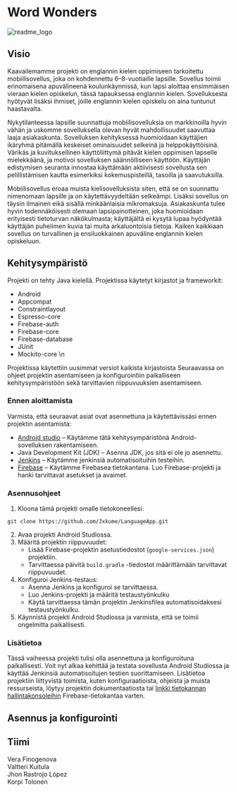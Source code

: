 # Word Wonders
![readme_logo](https://github.com/Jxkume/LanguageApp/assets/104062080/e17200f4-be1d-4c37-bb88-7bed8f440b72)

## Visio

Kaavailemamme projekti on englannin kielen oppimiseen tarkoitettu mobiilisovellus, joka on kohdennettu 6–8-vuotiaille lapsille. Sovellus toimii erinomaisena apuvälineenä koulunkäynnissä, kun lapsi aloittaa ensimmäisen vieraan kielen opiskelun, tässä tapauksessa englannin kielen. Sovelluksesta hyötyvät lisäksi ihmiset, joille englannin kielen opiskelu on aina tuntunut haastavalta.

Nykytilanteessa lapsille suunnattuja mobiilisovelluksia on markkinoilla hyvin vähän ja uskomme sovelluksella olevan hyvät mahdollisuudet saavuttaa laaja asiakaskunta. Sovelluksen kehityksessä huomioidaan käyttäjien ikäryhmä pitämällä keskeiset ominaisuudet selkeinä ja helppokäyttöisinä. Värikäs ja kuvituksellinen käyttöliittymä pitävät kielen oppimisen lapselle mielekkäänä, ja motivoi sovelluksen säännölliseen käyttöön. Käyttäjän edistymisen seuranta innostaa käyttämään aktiivisesti sovellusta sen pelillistämisen kautta esimerkiksi kokemuspisteillä, tasoilla ja saavutuksilla.

Mobiilisovellus eroaa muista kielisovelluksista siten, että se on suunnattu nimenomaan lapsille ja on käytettävyydeltään selkeämpi. Lisäksi sovellus on täysin ilmainen eikä sisällä minkäänlaisia mikromaksuja. Asiakaskunta tulee hyvin todennäköisesti olemaan lapsipainotteinen, joka huomioidaan erityisesti tietoturvan näkökulmasta; käyttäjältä ei kysytä lupaa hyödyntää käyttäjän puhelimen kuvia tai muita arkaluontoisia tietoja. Kaiken kaikkiaan sovellus on turvallinen ja ensiluokkainen apuväline englannin kielen opiskeluun.

## Kehitysympäristö

Projekti on tehty Java kielellä. Projektissa käytetyt kirjastot ja frameworkit:
- Android
- Appcompat
- Constraintlayout
- Espresso-core
- Firebase-auth
- Firebase-core
- Firebase-database
- JUnit
- Mockito-core \n

Projektissa käytettiin uusimmat versiot kaikista kirjastoista
Seuraavassa on ohjeet projektin asentamiseen ja konfigurointiin paikalliseen kehitysympäristöön sekä tarvittavien riippuvuuksien asentamiseen.

### Ennen aloittamista
Varmista, että seuraavat asiat ovat asennettuna ja käytettävissäsi ennen projektin asentamista:
-	[Android studio](https://developer.android.com/studio) – Käytämme tätä kehitysympäristönä Android-sovelluksen rakentamiseen.
-	Java Development Kit (JDK) – Asenna JDK, jos sitä ei ole jo asennettu.
-	[Jenkins](https://www.jenkins.io) – Käytämme jenkinsiä automatisoituihin testeihin.
-	[Firebase](https://firebase.google.com) – Käytämme Firebasea tietokantana. Luo Firebase-projekti ja hanki tarvittavat asetukset ja avaimet.

### Asennusohjeet

1.	Kloona tämä projekti omalle tietokoneellesi: 
```
git clone https://github.com/Jxkume/LanguageApp.git

```
2.	Avaa projekti Android Studiossa.
3.	Määritä projektin riippuvuudet:
    -	Lisää Firebase-projektin asetustiedostot (`google-services.json`) projektiin.
    - Tarvittaessa päivitä `build.gradle` -tiedostot määrittämään tarvittavat riippuvuudet.
4.	Konfiguroi Jenkins-testaus:
    - Asenna Jenkins ja konfiguroi se tarvittaessa.
    - Luo Jenkins-projekti ja määritä testaustyönkulku
    - Käytä tarvittaessa tämän projektin Jenkinsfilea automatisoidaksesi testaustyönkulku.
5.	Käynnistä projekti Android Studiossa ja varmista, että se toimii ongelmitta paikallisesti.
   
### Lisätietoa

Tässä vaiheessa projekti tulisi olla asennettuna ja konfiguroituna paikallisesti. Voit nyt alkaa kehittää ja testata sovellusta Android Studiossa ja käyttää Jenkinsiä automatisoitujen testien suorittamiseen.
Lisätietoa projektiin liittyvistä toimista, kuten konfiguraatioista, ohjeista ja muista ressurseista, löytyy projektin dokumentaatiosta tai [linkki tietokannan hallintakonsoleihin](https://firebase.google.com/docs/database) Firebase-tietokantaa varten.


## Asennus ja konfigurointi

## Tiimi
Vera Finogenova  
Valtteri Kuitula  
Jhon Rastrojo López  
Korpi Tolonen
